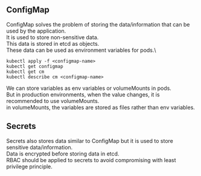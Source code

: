 ## ConfigMap
ConfigMap solves the problem of storing the data/information that can be used by the application.\
It is used to store non-sensitive data.\
This data is stored in etcd as objects.\
These data can be used as environment variables for pods.\
```
kubectl apply -f <configmap-name>
kubectl get configmap
kubectl get cm
kubectl describe cm <configmap-name>
```
We can store variables as env variables or volumeMounts in pods.\
But in production environments, when the value changes, it is recommended to use volumeMounts.\
in volumeMounts, the variables are stored as files rather than env variables.

## Secrets
Secrets also stores data similar to ConfigMap but it is used to store sensitive data/information.\
Data is encrypted before storing data in etcd.\
RBAC should be applied to secrets to avoid compromising with least privilege principle.
